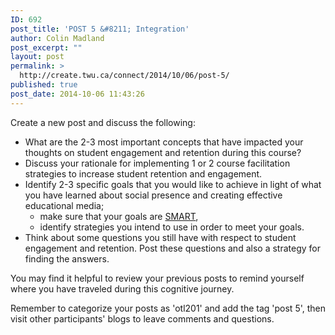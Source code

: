 ```yaml
---
ID: 692
post_title: 'POST 5 &#8211; Integration'
author: Colin Madland
post_excerpt: ""
layout: post
permalink: >
  http://create.twu.ca/connect/2014/10/06/post-5/
published: true
post_date: 2014-10-06 11:43:26
---
```

Create a new post and discuss the following:
<ul>
	<li>What are the 2-3 most important concepts that have impacted your thoughts on student engagement and retention during this course?</li>
	<li>Discuss your rationale for implementing 1 or 2 course facilitation strategies to increase student retention and engagement.</li>
	<li>Identify 2-3 specific goals that you would like to achieve in light of what you have learned about social presence and creating effective educational media;
<ul>
	<li>make sure that your goals are <a href="http://en.wikipedia.org/wiki/SMART_criteria" target="_blank" rel="noopener noreferrer">SMART</a>,</li>
	<li>identify strategies you intend to use in order to meet your goals.</li>
</ul>
</li>
	<li>Think about some questions you still have with respect to student engagement and retention. Post these questions and also a strategy for finding the answers.</li>
</ul>
You may find it helpful to review your previous posts to remind yourself where you have traveled during this cognitive journey.

Remember to categorize your posts as 'otl201' and add the tag 'post 5', then visit other participants' blogs to leave comments and questions.